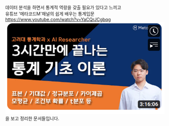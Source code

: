 데이터 분석을 하면서 통계적 역랑을 갖출 필요가 있다고 느끼고  
유튜브 '메타코드M'채널의 쉽게 배우는 통계입문 https://www.youtube.com/watch?v=YaCQrJCgbqg
![](images/2023-01-15-21-07-55.png)  
을 보고 정리한 문서들입니다.